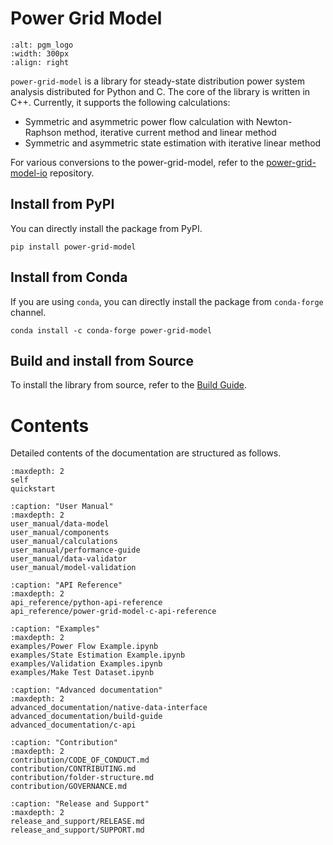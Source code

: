 <!--
SPDX-FileCopyrightText: 2022 Contributors to the Power Grid Model project <dynamic.grid.calculation@alliander.com>

SPDX-License-Identifier: MPL-2.0
-->

# Power Grid Model

```{image} https://github.com/PowerGridModel/.github/raw/main/artwork/svg/color.svg
:alt: pgm_logo
:width: 300px
:align: right
```

`power-grid-model` is a library for steady-state distribution power system analysis distributed for Python and C.
The core of the library is written in C++.
Currently, it supports the following calculations:

* Symmetric and asymmetric power flow calculation with Newton-Raphson method, iterative current method and linear method
* Symmetric and asymmetric state estimation with iterative linear method

For various conversions to the power-grid-model, refer to the [power-grid-model-io](https://github.com/PowerGridModel/power-grid-model-io) repository.

## Install from PyPI

You can directly install the package from PyPI.

```
pip install power-grid-model
```

## Install from Conda

If you are using `conda`, you can directly install the package from `conda-forge` channel.

```
conda install -c conda-forge power-grid-model
```

## Build and install from Source

To install the library from source, refer to the [Build Guide](advanced_documentation/build-guide.md).

# Contents

Detailed contents of the documentation are structured as follows.

```{toctree}
:maxdepth: 2
self
quickstart
```

```{toctree}
:caption: "User Manual"
:maxdepth: 2
user_manual/data-model
user_manual/components
user_manual/calculations
user_manual/performance-guide
user_manual/data-validator
user_manual/model-validation
```
```{toctree}
:caption: "API Reference"
:maxdepth: 2
api_reference/python-api-reference
api_reference/power-grid-model-c-api-reference
```

```{toctree}
:caption: "Examples"
:maxdepth: 2
examples/Power Flow Example.ipynb
examples/State Estimation Example.ipynb
examples/Validation Examples.ipynb
examples/Make Test Dataset.ipynb
```

```{toctree}
:caption: "Advanced documentation"
:maxdepth: 2
advanced_documentation/native-data-interface
advanced_documentation/build-guide
advanced_documentation/c-api
```
```{toctree}
:caption: "Contribution"
:maxdepth: 2
contribution/CODE_OF_CONDUCT.md
contribution/CONTRIBUTING.md
contribution/folder-structure.md
contribution/GOVERNANCE.md
```
```{toctree}
:caption: "Release and Support"
:maxdepth: 2
release_and_support/RELEASE.md
release_and_support/SUPPORT.md
```
